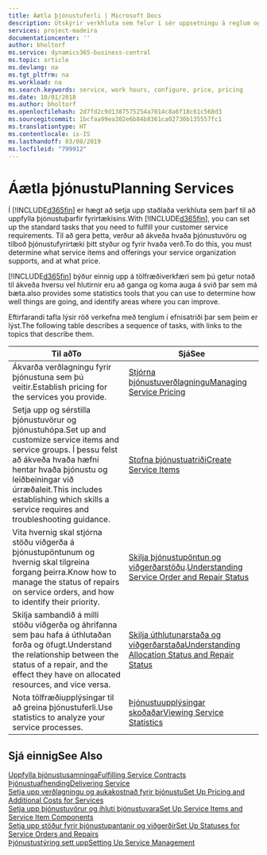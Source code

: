 ```yaml
---
title: Áætla þjónustuferli | Microsoft Docs
description: Útskýrir verkhluta sem felur í sér uppsetningu á reglum og gildum til skilgreiningar á þjónustustefnu og þjónustuferlum.
services: project-madeira
documentationcenter: ''
author: bholtorf
ms.service: dynamics365-business-central
ms.topic: article
ms.devlang: na
ms.tgt_pltfrm: na
ms.workload: na
ms.search.keywords: service, work hours, configure, price, pricing
ms.date: 10/01/2018
ms.author: bholtorf
ms.openlocfilehash: 2d7fd2c9d1387575254a7014c8a6f18c61c568d3
ms.sourcegitcommit: 1bcfaa99ea302e6b84b8361ca02730b135557fc1
ms.translationtype: HT
ms.contentlocale: is-IS
ms.lasthandoff: 03/08/2019
ms.locfileid: "799912"
---
```

# <a name="planning-services"></a><span data-ttu-id="4dae4-103">Áætla þjónustu</span><span class="sxs-lookup"><span data-stu-id="4dae4-103">Planning Services</span></span>
<span data-ttu-id="4dae4-104">Í [!INCLUDE[d365fin](includes/d365fin_md.md)] er hægt að setja upp staðlaða verkhluta sem þarf til að uppfylla þjónustuþarfir fyrirtækisins.</span><span class="sxs-lookup"><span data-stu-id="4dae4-104">With [!INCLUDE[d365fin](includes/d365fin_md.md)], you can set up the standard tasks that you need to fulfill your customer service requirements.</span></span> <span data-ttu-id="4dae4-105">Til að gera þetta, verður að ákveða hvaða þjónustuvöru og tilboð þjónustufyrirtæki þitt styður og fyrir hvaða verð.</span><span class="sxs-lookup"><span data-stu-id="4dae4-105">To do this, you must determine what service items and offerings your service organization supports, and at what price.</span></span>   

[!INCLUDE[d365fin](includes/d365fin_md.md)] <span data-ttu-id="4dae4-106">býður einnig upp á tölfræðiverkfæri sem þú getur notað til ákveða hversu vel hlutirnir eru að ganga og koma auga á svið þar sem má bæta.</span><span class="sxs-lookup"><span data-stu-id="4dae4-106">also provides some statistics tools that you can use to determine how well things are going, and identify areas where you can improve.</span></span>
  
<span data-ttu-id="4dae4-107">Eftirfarandi tafla lýsir röð verkefna með tenglum í efnisatriði þar sem þeim er lýst.</span><span class="sxs-lookup"><span data-stu-id="4dae4-107">The following table describes a sequence of tasks, with links to the topics that describe them.</span></span>   
  
|<span data-ttu-id="4dae4-108">**Til að**</span><span class="sxs-lookup"><span data-stu-id="4dae4-108">**To**</span></span>|<span data-ttu-id="4dae4-109">**Sjá**</span><span class="sxs-lookup"><span data-stu-id="4dae4-109">**See**</span></span>|  
|------------|-------------|  
|<span data-ttu-id="4dae4-110">Ákvarða verðlagningu fyrir þjónustuna sem þú veitir.</span><span class="sxs-lookup"><span data-stu-id="4dae4-110">Establish pricing for the services you provide.</span></span>|[<span data-ttu-id="4dae4-111">Stjórna þjónustuverðlagningu</span><span class="sxs-lookup"><span data-stu-id="4dae4-111">Managing Service Pricing</span></span>](service-service-price-management.md)|
|<span data-ttu-id="4dae4-112">Setja upp og sérstilla þjónustuvörur og þjónustuhópa.</span><span class="sxs-lookup"><span data-stu-id="4dae4-112">Set up and customize service items and service groups.</span></span> <span data-ttu-id="4dae4-113">Í þessu felst að ákveða hvaða hæfni hentar hvaða þjónustu og leiðbeiningar við úrræðaleit.</span><span class="sxs-lookup"><span data-stu-id="4dae4-113">This includes establishing which skills a service requires and troubleshooting guidance.</span></span>| [<span data-ttu-id="4dae4-114">Stofna þjónustuatriði</span><span class="sxs-lookup"><span data-stu-id="4dae4-114">Create Service Items</span></span>](service-how-to-create-service-items.md)|  
|<span data-ttu-id="4dae4-115">Vita hvernig skal stjórna stöðu viðgerða á þjónustupöntunum og hvernig skal tilgreina forgang þeirra.</span><span class="sxs-lookup"><span data-stu-id="4dae4-115">Know how to manage the status of repairs on service orders, and how to identify their priority.</span></span>|<span data-ttu-id="4dae4-116">[Skilja þjónustupöntun og viðgerðarstöðu](service-service-order-status-and-repair-status.md).</span><span class="sxs-lookup"><span data-stu-id="4dae4-116">[Understanding Service Order and Repair Status](service-service-order-status-and-repair-status.md)</span></span>|  
|<span data-ttu-id="4dae4-117">Skilja sambandið á milli stöðu viðgerða og áhrifanna sem þau hafa á úthlutaðan forða og öfugt.</span><span class="sxs-lookup"><span data-stu-id="4dae4-117">Understand the relationship between the status of a repair, and the effect they have on allocated resources, and vice versa.</span></span>|[<span data-ttu-id="4dae4-118">Skilja úthlutunarstaða og viðgerðarstaða</span><span class="sxs-lookup"><span data-stu-id="4dae4-118">Understanding Allocation Status and Repair Status</span></span>](service-allocation-status-and-repair-status.md)|  
|<span data-ttu-id="4dae4-119">Nota tölfræðiupplýsingar til að greina þjónustuferli.</span><span class="sxs-lookup"><span data-stu-id="4dae4-119">Use statistics to analyze your service processes.</span></span> | [<span data-ttu-id="4dae4-120">Þjónustuupplýsingar skoðaðar</span><span class="sxs-lookup"><span data-stu-id="4dae4-120">Viewing Service Statistics</span></span>](service-service-statistics.md) |

## <a name="see-also"></a><span data-ttu-id="4dae4-121">Sjá einnig</span><span class="sxs-lookup"><span data-stu-id="4dae4-121">See Also</span></span>
[<span data-ttu-id="4dae4-122">Uppfylla þjónustusamninga</span><span class="sxs-lookup"><span data-stu-id="4dae4-122">Fulfilling Service Contracts</span></span>](service-fulfill-service-contracts.md)  
[<span data-ttu-id="4dae4-123">Þjónustuafhending</span><span class="sxs-lookup"><span data-stu-id="4dae4-123">Delivering Service</span></span>](service-deliver-service.md)  
[<span data-ttu-id="4dae4-124">Setja upp verðlagningu og aukakostnað fyrir þjónustu</span><span class="sxs-lookup"><span data-stu-id="4dae4-124">Set Up Pricing and Additional Costs for Services</span></span>](service-how-setup-service-costs-pricing.md)  
[<span data-ttu-id="4dae4-125">Setja upp þjónustuvörur og íhluti þjónustuvara</span><span class="sxs-lookup"><span data-stu-id="4dae4-125">Set Up Service Items and Service Item Components</span></span>](service-how-setup-service-items.md)  
[<span data-ttu-id="4dae4-126">Setja upp stöður fyrir þjónustupantanir og viðgerðir</span><span class="sxs-lookup"><span data-stu-id="4dae4-126">Set Up Statuses for Service Orders and Repairs</span></span>](service-order-repair-status.md)  
[<span data-ttu-id="4dae4-127">Þjónustustýring sett upp</span><span class="sxs-lookup"><span data-stu-id="4dae4-127">Setting Up Service Management</span></span>](service-setup-service.md)  
